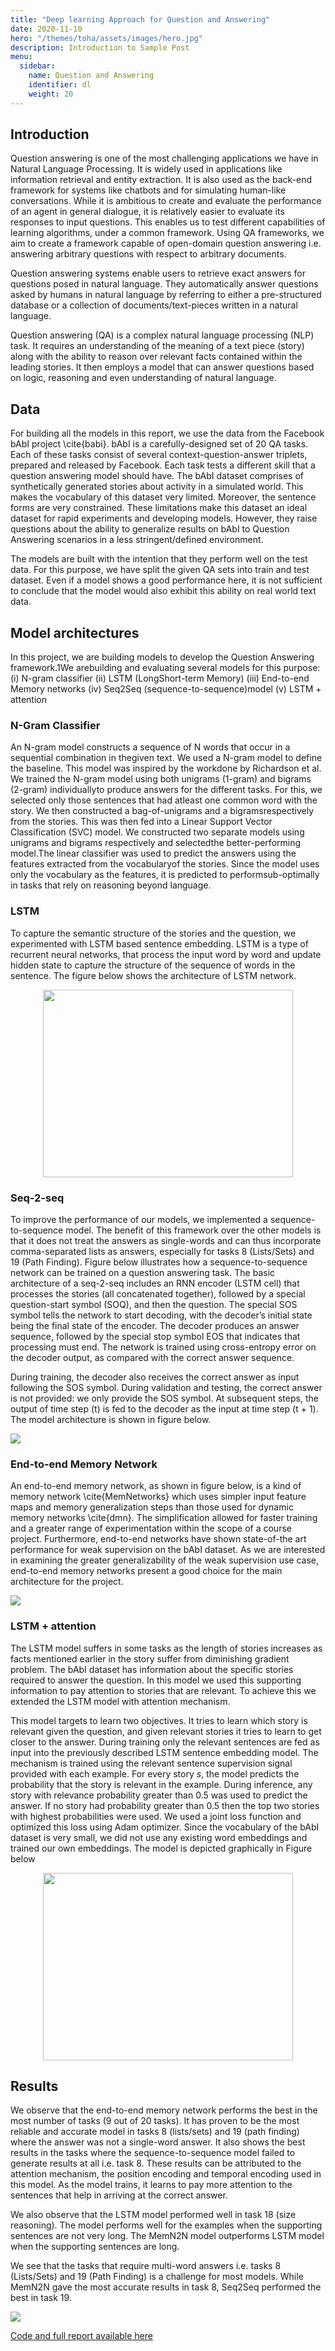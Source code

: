 ```yaml
---
title: "Deep learning Approach for Question and Answering"
date: 2020-11-10
hero: "/themes/toha/assets/images/hero.jpg"
description: Introduction to Sample Post
menu:
  sidebar:
    name: Question and Answering 
    identifier: dl
    weight: 20
---
```


## Introduction

Question answering is one of the most challenging applications we have in Natural Language Processing. It is widely used in applications like information retrieval and entity extraction. It is also used as the back-end framework for systems like chatbots and for simulating human-like conversations. While it is ambitious to create and evaluate the performance of an agent in general dialogue, it is relatively easier to evaluate its responses to input questions. This enables us to test different capabilities of learning algorithms, under a common framework. Using QA frameworks, we aim to create a framework capable of open-domain question answering i.e. answering arbitrary questions with respect to arbitrary documents.

Question answering systems enable users to retrieve exact answers for questions posed in natural language. They automatically answer questions asked by humans in natural language by referring to either a pre-structured database or a collection of documents/text-pieces written in a natural language. 

Question answering (QA) is a complex natural language processing (NLP) task. It requires an understanding of the meaning of a text piece (story) along with the ability to reason over relevant facts contained within the leading stories. It then employs a model that can answer questions based on logic, reasoning and even understanding of natural language.

## Data

For building all the models in this report, we use the data from the Facebook bAbI project \cite{babi}. bAbI is a carefully-designed set of 20 QA tasks. Each of these tasks consist of several context-question-answer triplets, prepared and released by Facebook. Each task tests a different skill that a question answering model should have. The bAbI dataset comprises of synthetically generated stories about activity in a simulated world. This makes the vocabulary of this dataset very limited. Moreover, the sentence forms are very constrained. These limitations make this dataset an ideal dataset for rapid experiments and developing models. However, they raise questions about the ability to generalize results on bAbI to Question Answering scenarios in a less stringent/defined environment. 

The models are built with the intention that they perform well on the test data. For this purpose, we have split the given QA sets into train and test dataset. Even if a model shows a good performance here, it is not sufficient to conclude that the model would also exhibit this ability on real world text data. 

## Model architectures

In this project, we are building models to develop the Question Answering framework.1We arebuilding and evaluating several models for this purpose:  (i) N-gram classifier (ii) LSTM (LongShort-term Memory) (iii) End-to-end Memory networks (iv) Seq2Seq (sequence-to-sequence)model (v) LSTM + attention

### N-Gram Classifier

An N-gram model constructs a sequence of N words that occur in a sequential combination in thegiven text. We used a N-gram model to define the baseline. This model was inspired by the workdone by Richardson et al. We trained the N-gram model using both unigrams (1-gram) and bigrams (2-gram) individuallyto produce answers for the different tasks.  For this, we selected only those sentences that had atleast one common word with the story.  We then constructed a bag-of-unigrams and a bigramsrespectively from the stories. This was then fed into a Linear Support Vector Classification (SVC) model. We constructed two separate models using unigrams and bigrams respectively and selectedthe better-performing model.The linear classifier was used to predict the answers using the features extracted from the vocabularyof the stories. Since the model uses only the vocabulary as the features, it is predicted to performsub-optimally in tasks that rely on reasoning beyond language.

### LSTM

To capture the semantic structure of the stories and the question, we experimented with LSTM based sentence embedding. LSTM is a type of recurrent neural networks, that process the input word by word and update hidden state to capture the structure of the sequence of words in the sentence. The figure below shows the architecture of LSTM network.

<p align="center">
  <img width="400" height="300" src="lstm.png">
</p>

### Seq-2-seq

To improve the performance of our models, we implemented a sequence-to-sequence model. The benefit of this framework over the other models is that it does not treat the answers as single-words and can thus incorporate comma-separated lists as answers, especially for tasks 8 (Lists/Sets) and 19 (Path Finding). 
Figure below illustrates how a sequence-to-sequence network can be trained on a question answering task. The basic architecture of a seq-2-seq includes an RNN encoder (LSTM cell) that processes the stories (all concatenated together), followed by a special question-start symbol (SOQ), and then the question. The special SOS symbol tells the network to start decoding, with the decoder’s initial state being the final state of the encoder. The decoder produces an answer sequence, followed by the special stop symbol EOS that indicates that processing must end. The network is trained using cross-entropy error on the decoder output, as compared with the correct answer sequence.

During training, the decoder also receives the correct answer as input following the SOS symbol. During validation and testing, the correct answer is not provided: we only provide the SOS symbol. At subsequent steps, the output of time step (t) is fed to the decoder as the input at time step (t + 1). The model architecture is shown in figure below.

![](seq2seq.png)

### End-to-end Memory Network

An end-to-end memory network, as shown in figure below, is a kind of memory network \cite{MemNetworks} which uses simpler input feature maps and memory generalization steps than those used for dynamic memory networks \cite{dmn}. The simplification allowed for faster training and a greater range of experimentation within the scope of a course project. Furthermore, end-to-end networks have shown state-of-the art performance for weak supervision on the bAbI dataset. As we are interested in examining the greater generalizability of the weak supervision use case, end-to-end memory networks present a good choice for the main architecture for the project.

![](memN2N.png)

### LSTM + attention

The LSTM model suffers in some tasks as the length of stories increases as facts mentioned earlier in the story suffer from diminishing gradient problem. The bAbI dataset has information about the specific stories required to answer the question. In this model we used this supporting information to pay attention to stories that are relevant. To achieve this we extended the LSTM model with attention mechanism. 

This model targets to learn two objectives. It tries to learn which story is relevant given the question, and given relevant stories it tries to learn to get closer to the answer. During training only the relevant
sentences are fed as input into the previously described LSTM sentence embedding model. The mechanism is trained using the relevant sentence supervision signal provided with each example. For every story $s$, the model predicts the probability that the story is relevant in the example. During inference, any story with relevance probability greater than 0.5 was used to predict the answer. If no story had probability greater than 0.5 then the top two stories with highest probabilities were used. 
We used a joint loss function and optimized this loss using Adam optimizer. Since the vocabulary of the bAbI dataset is very small, we did not use any existing word embeddings and trained our own embeddings. The model is depicted graphically in Figure below

<p align="center">
  <img width="400" height="300" src="lstm_attention.png">
</p>


## Results

We observe that the end-to-end memory network performs the best in the most number of tasks (9 out of 20 tasks). It has proven to be the most reliable and accurate model in tasks 8 (lists/sets) and 19 (path finding) where the answer was not a single-word answer. It also shows the best results in the tasks where the sequence-to-sequence model failed to generate results at all i.e. task 8. These results can be attributed to the attention mechanism, the position encoding and temporal encoding used in this model. As the model trains, it learns to pay more attention to the sentences that help in arriving at the correct answer.

We also observe that the LSTM model performed well in task 18 (size reasoning). The model performs well for the examples when the supporting sentences are not very long. The MemN2N model outperforms LSTM model when the supporting sentences are long.

We see that the tasks that require multi-word answers i.e. tasks 8 (Lists/Sets) and 19 (Path Finding) is a challenge for most models. While MemN2N gave the most accurate results in task 8, Seq2Seq performed the best in task 19.

![](model_perf.png)

<a class="btn btn-white" href="https://github.com/srishtis/DL_final_project_ece685">Code and full report available here</a>
